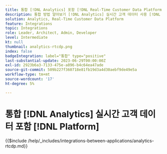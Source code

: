 ```yaml
---
title: 통합 [!DNL Analytics] 포함 [!DNL Real-Time Customer Data Platform]
description: 통합 방법 알아보기 [!DNL Analytics] 실시간 고객 데이터 사용 [!DNL Platform].
solution: Analytics, Real-Time Customer Data Platform
feature: Integrations
topic: Integrations
role: Leader, Architect, Admin, Developer
level: Intermediate
kt: null
thumbnail: analytics-rtcdp.png
index: false
badgeIntegration: label="통합" type="positive"
last-substantial-update: 2023-06-29T00:00:00Z
exl-id: 2923b6a3-7133-475e-a896-b4c64ea47ade
source-git-commit: 509b227f360718e81fb19d3a4d30aebf9de49e5a
workflow-type: tm+mt
source-wordcount: '17'
ht-degree: 5%

---
```


# 통합 [!DNL Analytics] 실시간 고객 데이터 포함 [!DNL Platform]

{{$include /help/_includes/integrations-between-applications/analytics-rtcdp.md}}
